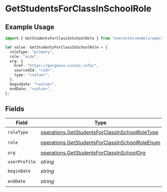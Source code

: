# GetStudentsForClassInSchoolRole

## Example Usage

```typescript
import { GetStudentsForClassInSchoolRole } from "oneroster/models/operations";

let value: GetStudentsForClassInSchoolRole = {
  roleType: "primary",
  role: "aide",
  org: {
    href: "https://gorgeous-cuckoo.info/",
    sourcedId: "<id>",
    type: "<value>",
  },
  beginDate: "<value>",
  endDate: "<value>",
};
```

## Fields

| Field                                                                                                            | Type                                                                                                             | Required                                                                                                         | Description                                                                                                      |
| ---------------------------------------------------------------------------------------------------------------- | ---------------------------------------------------------------------------------------------------------------- | ---------------------------------------------------------------------------------------------------------------- | ---------------------------------------------------------------------------------------------------------------- |
| `roleType`                                                                                                       | [operations.GetStudentsForClassInSchoolRoleType](../../models/operations/getstudentsforclassinschoolroletype.md) | :heavy_check_mark:                                                                                               | N/A                                                                                                              |
| `role`                                                                                                           | [operations.GetStudentsForClassInSchoolRoleEnum](../../models/operations/getstudentsforclassinschoolroleenum.md) | :heavy_check_mark:                                                                                               | N/A                                                                                                              |
| `org`                                                                                                            | [operations.GetStudentsForClassInSchoolOrg](../../models/operations/getstudentsforclassinschoolorg.md)           | :heavy_check_mark:                                                                                               | N/A                                                                                                              |
| `userProfile`                                                                                                    | *string*                                                                                                         | :heavy_minus_sign:                                                                                               | N/A                                                                                                              |
| `beginDate`                                                                                                      | *string*                                                                                                         | :heavy_check_mark:                                                                                               | N/A                                                                                                              |
| `endDate`                                                                                                        | *string*                                                                                                         | :heavy_check_mark:                                                                                               | N/A                                                                                                              |
